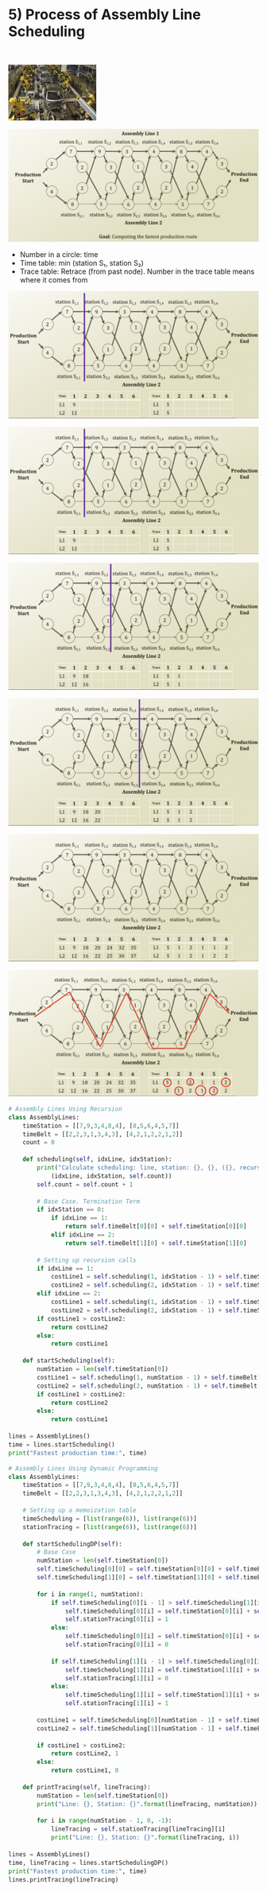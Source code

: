 # 5\) Process of Assembly Line Scheduling

​

![Asseembly Line \(Station 1 and Station 2\)](.gitbook/assets/image%20%285%29.png)

![Goal: Computing the fastest production route \(S&#x2081;  v.s. S&#x2082;\)](.gitbook/assets/2019-12-22-8.14.29.png)

* Number in a circle: time
* Time table: min \(station S₁, station S₂\)
* Trace table: Retrace \(from past node\). Number in the trace table means where it comes from

![Step 1](.gitbook/assets/2019-12-22-8.38.38.png)

![Step 2](.gitbook/assets/2019-12-22-8.40.09.png)

![Step 3](.gitbook/assets/2019-12-22-8.40.25.png)

![Step 4](.gitbook/assets/2019-12-22-8.41.19.png)

![Final Result. min\(S&#x2081;: 35+3 = 38, S&#x2082;: 37+2 = 39\). &#x2192; S&#x2081; Win](.gitbook/assets/2019-12-22-8.41.35.png)

![Red Line: Optimal Solution](.gitbook/assets/2019-12-22-8.52.21.png)

```python
# Assembly Lines Using Recursion
class AssemblyLines:
    timeStation = [[7,9,3,4,8,4], [8,5,6,4,5,7]]
    timeBelt = [[2,2,3,1,3,4,3], [4,2,1,2,2,1,2]]
    count = 0

    def scheduling(self, idxLine, idxStation):
        print("Calculate scheduling: line, station: {}, {}, ({}, recursion calls)".format\
            (idxLine, idxStation, self.count))
        self.count = self.count + 1

        # Base Case. Termination Term
        if idxStation == 0:
            if idxLine == 1:
                return self.timeBelt[0][0] + self.timeStation[0][0]
            elif idxLine == 2:
                return self.timeBelt[1][0] + self.timeStation[1][0]

        # Setting up recursion calls
        if idxLine == 1:
            costLine1 = self.scheduling(1, idxStation - 1) + self.timeStation[0][idxStation]
            costLine2 = self.scheduling(2, idxStation - 1) + self.timeStation[0][idxStation] + self.timeBelt[1][idxStation]
        elif idxLine == 2:
            costLine1 = self.scheduling(1, idxStation - 1) + self.timeStation[1][idxStation] + self.timeBelt[0][idxStation]
            costLine2 = self.scheduling(2, idxStation - 1) + self.timeStation[1][idxStation]
        if costLine1 > costLine2:
            return costLine2
        else:
            return costLine1

    def startScheduling(self):
        numStation = len(self.timeStation[0])
        costLine1 = self.scheduling(1, numStation - 1) + self.timeBelt[0][numStation]
        costLine2 = self.scheduling(2, numStation - 1) + self.timeBelt[1][numStation]
        if costLine1 > costLine2:
            return costLine2
        else:
            return costLine1

lines = AssemblyLines()
time = lines.startScheduling()
print("Fastest production time:", time)

```

```python
# Assembly Lines Using Dynamic Programming
class AssemblyLines:
    timeStation = [[7,9,3,4,8,4], [8,5,6,4,5,7]]
    timeBelt = [[2,2,3,1,3,4,3], [4,2,1,2,2,1,2]]

    # Setting up a memoization table
    timeScheduling = [list(range(6)), list(range(6))]
    stationTracing = [list(range(6)), list(range(6))]

    def startSchedulingDP(self):
        # Base Case
        numStation = len(self.timeStation[0])
        self.timeScheduling[0][0] = self.timeStation[0][0] + self.timeBelt[0][0]
        self.timeScheduling[1][0] = self.timeStation[1][0] + self.timeBelt[1][0]

        for i in range(1, numStation):
            if self.timeScheduling[0][i - 1] > self.timeScheduling[1][i - 1] + self.timeBelt[1][i]:
                self.timeScheduling[0][i] = self.timeStation[0][i] + self.timeScheduling[1][i - 1] + self.timeBelt[1][i] 
                self.stationTracing[0][i] = 1
            else:
                self.timeScheduling[0][i] = self.timeStation[0][i] + self.timeScheduling[0][i - 1]
                self.stationTracing[0][i] = 0

            if self.timeScheduling[1][i - 1] > self.timeScheduling[0][i - 1] + self.timeBelt[0][i]:
                self.timeScheduling[1][i] = self.timeStation[1][i] + self.timeScheduling[0][i - 1] + self.timeBelt[0][i]
                self.stationTracing[1][i] = 0
            else:
                self.timeScheduling[1][i] = self.timeStation[1][i] + self.timeScheduling[1][i - 1]
                self.stationTracing[1][i] = 1

        costLine1 = self.timeScheduling[0][numStation - 1] + self.timeBelt[0][numStation]
        costLine2 = self.timeScheduling[1][numStation - 1] + self.timeBelt[1][numStation]

        if costLine1 > costLine2:
            return costLine2, 1
        else:
            return costLine1, 0

    def printTracing(self, lineTracing):
        numStation = len(self.timeStation[0])
        print("Line: {}, Station: {}".format(lineTracing, numStation))

        for i in range(numStation - 1, 0, -1):
            lineTracing = self.stationTracing[lineTracing][i]
            print("Line: {}, Station: {}".format(lineTracing, i))

lines = AssemblyLines()
time, lineTracing = lines.startSchedulingDP()
print("Fastest production time:", time)
lines.printTracing(lineTracing)

```

